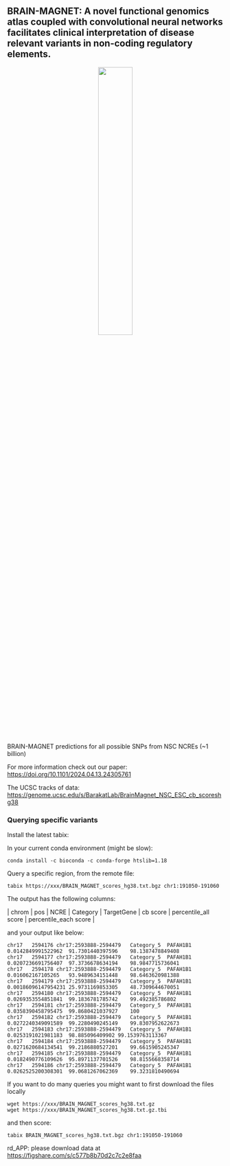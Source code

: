 ## BRAIN-MAGNET: A novel functional genomics atlas coupled with convolutional neural networks facilitates clinical interpretation of disease relevant variants in non-coding regulatory elements.

<div align=center><img src="https://github.com/user-attachments/assets/0c847ee6-a48a-43a6-85d8-cec5ed7bf896" width="40%"></div>

BRAIN-MAGNET predictions for all possible SNPs from NSC NCREs (~1 billion)

For more information check out our paper: https://doi.org/10.1101/2024.04.13.24305761

The UCSC tracks of data: https://genome.ucsc.edu/s/BarakatLab/BrainMagnet_NSC_ESC_cb_scoreshg38

### Querying specific variants

Install the latest tabix:

In your current conda environment (might be slow):

```
conda install -c bioconda -c conda-forge htslib=1.18
````

Query a specific region, from the remote file:

````
tabix https://xxx/BRAIN_MAGNET_scores_hg38.txt.bgz chr1:191050-191060
````

The output has the following columns:

| chrom | pos | NCRE | Category | TargetGene | cb score | percentile_all score | percentile_each score |

and your output like below:

```
chr17	2594176	chr17:2593888-2594479	Category_5	PAFAH1B1	0.0142849991522962	91.7301440397596	98.1387478849408
chr17	2594177	chr17:2593888-2594479	Category_5	PAFAH1B1	0.0207236691756407	97.3736678634194	98.9847715736041
chr17	2594178	chr17:2593888-2594479	Category_5	PAFAH1B1	0.016062167105265	93.9489634151448	98.6463620981388
chr17	2594179	chr17:2593888-2594479	Category_5	PAFAH1B1	0.00186096147954231	25.9731169853305	48.7309644670051
chr17	2594180	chr17:2593888-2594479	Category_5	PAFAH1B1	0.0269353554851841	99.1836781785742	99.492385786802
chr17	2594181	chr17:2593888-2594479	Category_5	PAFAH1B1	0.0358390458795475	99.8680421037927	100
chr17	2594182	chr17:2593888-2594479	Category_5	PAFAH1B1	0.0272240349091589	99.2280490245149	99.8307952622673
chr17	2594183	chr17:2593888-2594479	Category_5	PAFAH1B1	0.0253191021981183	98.885096409902	99.1539763113367
chr17	2594184	chr17:2593888-2594479	Category_5	PAFAH1B1	0.0271620684134541	99.2186880527201	99.6615905245347
chr17	2594185	chr17:2593888-2594479	Category_5	PAFAH1B1	0.0182490776109626	95.8971137701526	98.8155668358714
chr17	2594186	chr17:2593888-2594479	Category_5	PAFAH1B1	0.0262525200308301	99.0681267062369	99.3231810490694
```

If you want to do many queries you might want to first download the files locally

```
wget https://xxx/BRAIN_MAGNET_scores_hg38.txt.gz
wget https://xxx/BRAIN_MAGNET_scores_hg38.txt.gz.tbi
```
and then score:

````
tabix BRAIN_MAGNET_scores_hg38.txt.bgz chr1:191050-191060
````

rd_APP: please download data at https://figshare.com/s/c577b8b70d2c7c2e8faa

